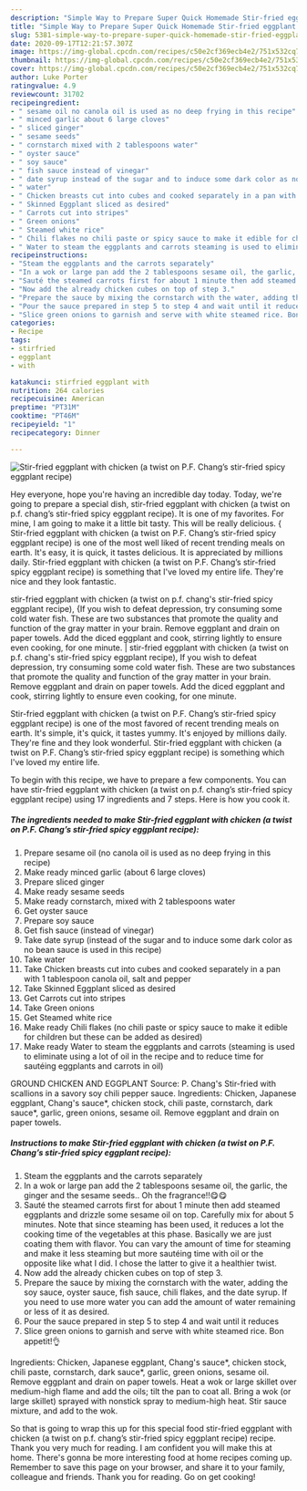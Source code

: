 ```yaml
---
description: "Simple Way to Prepare Super Quick Homemade Stir-fried eggplant with chicken (a twist on P.F. Chang’s stir-fried spicy eggplant recipe)"
title: "Simple Way to Prepare Super Quick Homemade Stir-fried eggplant with chicken (a twist on P.F. Chang’s stir-fried spicy eggplant recipe)"
slug: 5381-simple-way-to-prepare-super-quick-homemade-stir-fried-eggplant-with-chicken-a-twist-on-pf-changs-stir-fried-spicy-eggplant-recipe
date: 2020-09-17T12:21:57.307Z
image: https://img-global.cpcdn.com/recipes/c50e2cf369ecb4e2/751x532cq70/stir-fried-eggplant-with-chicken-a-twist-on-pf-changs-stir-fried-spicy-eggplant-recipe-recipe-main-photo.jpg
thumbnail: https://img-global.cpcdn.com/recipes/c50e2cf369ecb4e2/751x532cq70/stir-fried-eggplant-with-chicken-a-twist-on-pf-changs-stir-fried-spicy-eggplant-recipe-recipe-main-photo.jpg
cover: https://img-global.cpcdn.com/recipes/c50e2cf369ecb4e2/751x532cq70/stir-fried-eggplant-with-chicken-a-twist-on-pf-changs-stir-fried-spicy-eggplant-recipe-recipe-main-photo.jpg
author: Luke Porter
ratingvalue: 4.9
reviewcount: 31702
recipeingredient:
- " sesame oil no canola oil is used as no deep frying in this recipe"
- " minced garlic about 6 large cloves"
- " sliced ginger"
- " sesame seeds"
- " cornstarch mixed with 2 tablespoons water"
- " oyster sauce"
- " soy sauce"
- " fish sauce instead of vinegar"
- " date syrup instead of the sugar and to induce some dark color as no bean sauce is used in this recipe"
- " water"
- " Chicken breasts cut into cubes and cooked separately in a pan with 1 tablespoon canola oil salt and pepper"
- " Skinned Eggplant sliced as desired"
- " Carrots cut into stripes"
- " Green onions"
- " Steamed white rice"
- " Chili flakes no chili paste or spicy sauce to make it edible for children but these can be added as desired"
- " Water to steam the eggplants and carrots steaming is used to eliminate using a lot of oil in the recipe and to reduce time for sauting eggplants and carrots in oil"
recipeinstructions:
- "Steam the eggplants and the carrots separately"
- "In a wok or large pan add the 2 tablespoons sesame oil, the garlic, the ginger and the sesame seeds.. Oh the fragrance!!😋😋"
- "Sauté the steamed carrots first for about 1 minute then add steamed eggplants and drizzle some sesame oil on top. Carefully mix for about 5 minutes. Note that since steaming has been used, it reduces a lot the cooking time of the vegetables at this phase. Basically we are just coating them with flavor. You can vary the amount of time for steaming and make it less steaming but more sautéing time with oil or the opposite like what I did. I chose the latter to give it a healthier twist."
- "Now add the already chicken cubes on top of step 3."
- "Prepare the sauce by mixing the cornstarch with the water, adding the soy sauce, oyster sauce, fish sauce, chili flakes, and the date syrup. If you need to use more water you can add the amount of water remaining or less of it as desired."
- "Pour the sauce prepared in step 5 to step 4 and wait until it reduces"
- "Slice green onions to garnish and serve with white steamed rice. Bon appetit!👌"
categories:
- Recipe
tags:
- stirfried
- eggplant
- with

katakunci: stirfried eggplant with 
nutrition: 264 calories
recipecuisine: American
preptime: "PT31M"
cooktime: "PT46M"
recipeyield: "1"
recipecategory: Dinner

---
```



![Stir-fried eggplant with chicken (a twist on P.F. Chang’s stir-fried spicy eggplant recipe)](https://img-global.cpcdn.com/recipes/c50e2cf369ecb4e2/751x532cq70/stir-fried-eggplant-with-chicken-a-twist-on-pf-changs-stir-fried-spicy-eggplant-recipe-recipe-main-photo.jpg)

Hey everyone, hope you're having an incredible day today. Today, we're going to prepare a special dish, stir-fried eggplant with chicken (a twist on p.f. chang’s stir-fried spicy eggplant recipe). It is one of my favorites. For mine, I am going to make it a little bit tasty. This will be really delicious.
{
Stir-fried eggplant with chicken (a twist on P.F. Chang’s stir-fried spicy eggplant recipe) is one of the most well liked of recent trending meals on earth. It's easy, it is quick, it tastes delicious. It is appreciated by millions daily. Stir-fried eggplant with chicken (a twist on P.F. Chang’s stir-fried spicy eggplant recipe) is something that I've loved my entire life. They're nice and they look fantastic.

stir-fried eggplant with chicken (a twist on p.f. chang&#39;s stir-fried spicy eggplant recipe), {If you wish to defeat depression, try consuming some cold water fish. These are two substances that promote the quality and function of the gray matter in your brain. Remove eggplant and drain on paper towels. Add the diced eggplant and cook, stirring lightly to ensure even cooking, for one minute.
|
stir-fried eggplant with chicken (a twist on p.f. chang&#39;s stir-fried spicy eggplant recipe), If you wish to defeat depression, try consuming some cold water fish. These are two substances that promote the quality and function of the gray matter in your brain. Remove eggplant and drain on paper towels. Add the diced eggplant and cook, stirring lightly to ensure even cooking, for one minute.

Stir-fried eggplant with chicken (a twist on P.F. Chang’s stir-fried spicy eggplant recipe) is one of the most favored of recent trending meals on earth. It's simple, it's quick, it tastes yummy. It's enjoyed by millions daily. They're fine and they look wonderful. Stir-fried eggplant with chicken (a twist on P.F. Chang’s stir-fried spicy eggplant recipe) is something which I've loved my entire life.


To begin with this recipe, we have to prepare a few components. You can have stir-fried eggplant with chicken (a twist on p.f. chang’s stir-fried spicy eggplant recipe) using 17 ingredients and 7 steps. Here is how you cook it.

<!--inarticleads1-->

##### The ingredients needed to make Stir-fried eggplant with chicken (a twist on P.F. Chang’s stir-fried spicy eggplant recipe):

1. Prepare  sesame oil (no canola oil is used as no deep frying in this recipe)
1. Make ready  minced garlic (about 6 large cloves)
1. Prepare  sliced ginger
1. Make ready  sesame seeds
1. Make ready  cornstarch, mixed with 2 tablespoons water
1. Get  oyster sauce
1. Prepare  soy sauce
1. Get  fish sauce (instead of vinegar)
1. Take  date syrup (instead of the sugar and to induce some dark color as no bean sauce is used in this recipe)
1. Take  water
1. Take  Chicken breasts cut into cubes and cooked separately in a pan with 1 tablespoon canola oil, salt and pepper
1. Take  Skinned Eggplant sliced as desired
1. Get  Carrots cut into stripes
1. Take  Green onions
1. Get  Steamed white rice
1. Make ready  Chili flakes (no chili paste or spicy sauce to make it edible for children but these can be added as desired)
1. Make ready  Water to steam the eggplants and carrots (steaming is used to eliminate using a lot of oil in the recipe and to reduce time for sautéing eggplants and carrots in oil)


GROUND CHICKEN AND EGGPLANT Source: P. Chang&#39;s Stir-fried with scallions in a savory soy chili pepper sauce. Ingredients: Chicken, Japanese eggplant, Chang&#39;s sauce*, chicken stock, chili paste, cornstarch, dark sauce*, garlic, green onions, sesame oil. Remove eggplant and drain on paper towels. 

<!--inarticleads2-->

##### Instructions to make Stir-fried eggplant with chicken (a twist on P.F. Chang’s stir-fried spicy eggplant recipe):

1. Steam the eggplants and the carrots separately
1. In a wok or large pan add the 2 tablespoons sesame oil, the garlic, the ginger and the sesame seeds.. Oh the fragrance!!😋😋
1. Sauté the steamed carrots first for about 1 minute then add steamed eggplants and drizzle some sesame oil on top. Carefully mix for about 5 minutes. Note that since steaming has been used, it reduces a lot the cooking time of the vegetables at this phase. Basically we are just coating them with flavor. You can vary the amount of time for steaming and make it less steaming but more sautéing time with oil or the opposite like what I did. I chose the latter to give it a healthier twist.
1. Now add the already chicken cubes on top of step 3.
1. Prepare the sauce by mixing the cornstarch with the water, adding the soy sauce, oyster sauce, fish sauce, chili flakes, and the date syrup. If you need to use more water you can add the amount of water remaining or less of it as desired.
1. Pour the sauce prepared in step 5 to step 4 and wait until it reduces
1. Slice green onions to garnish and serve with white steamed rice. Bon appetit!👌


Ingredients: Chicken, Japanese eggplant, Chang&#39;s sauce*, chicken stock, chili paste, cornstarch, dark sauce*, garlic, green onions, sesame oil. Remove eggplant and drain on paper towels. Heat a wok or large skillet over medium-high flame and add the oils; tilt the pan to coat all. Bring a wok (or large skillet) sprayed with nonstick spray to medium-high heat. Stir sauce mixture, and add to the wok. 

So that is going to wrap this up for this special food stir-fried eggplant with chicken (a twist on p.f. chang’s stir-fried spicy eggplant recipe) recipe. Thank you very much for reading. I am confident you will make this at home. There's gonna be more interesting food at home recipes coming up. Remember to save this page on your browser, and share it to your family, colleague and friends. Thank you for reading. Go on get cooking!
